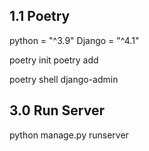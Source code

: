 ## 1.1 Poetry
python = "^3.9"
Django = "^4.1"

poetry init
poetry add

poetry shell
django-admin


## 3.0 Run Server
python manage.py runserver